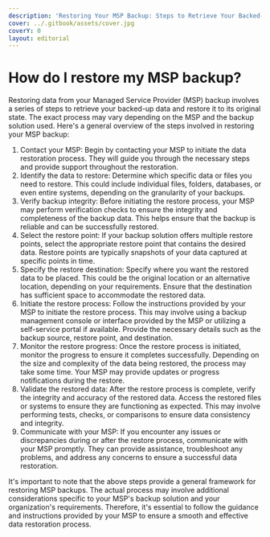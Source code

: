 ```yaml
---
description: 'Restoring Your MSP Backup: Steps to Retrieve Your Backed-Up Data.'
cover: ../.gitbook/assets/cover.jpg
coverY: 0
layout: editorial
---
```


# How do I restore my MSP backup?

Restoring data from your Managed Service Provider (MSP) backup involves a series of steps to retrieve your backed-up data and restore it to its original state. The exact process may vary depending on the MSP and the backup solution used. Here's a general overview of the steps involved in restoring your MSP backup:

1. Contact your MSP: Begin by contacting your MSP to initiate the data restoration process. They will guide you through the necessary steps and provide support throughout the restoration.
2. Identify the data to restore: Determine which specific data or files you need to restore. This could include individual files, folders, databases, or even entire systems, depending on the granularity of your backups.
3. Verify backup integrity: Before initiating the restore process, your MSP may perform verification checks to ensure the integrity and completeness of the backup data. This helps ensure that the backup is reliable and can be successfully restored.
4. Select the restore point: If your backup solution offers multiple restore points, select the appropriate restore point that contains the desired data. Restore points are typically snapshots of your data captured at specific points in time.
5. Specify the restore destination: Specify where you want the restored data to be placed. This could be the original location or an alternative location, depending on your requirements. Ensure that the destination has sufficient space to accommodate the restored data.
6. Initiate the restore process: Follow the instructions provided by your MSP to initiate the restore process. This may involve using a backup management console or interface provided by the MSP or utilizing a self-service portal if available. Provide the necessary details such as the backup source, restore point, and destination.
7. Monitor the restore progress: Once the restore process is initiated, monitor the progress to ensure it completes successfully. Depending on the size and complexity of the data being restored, the process may take some time. Your MSP may provide updates or progress notifications during the restore.
8. Validate the restored data: After the restore process is complete, verify the integrity and accuracy of the restored data. Access the restored files or systems to ensure they are functioning as expected. This may involve performing tests, checks, or comparisons to ensure data consistency and integrity.
9. Communicate with your MSP: If you encounter any issues or discrepancies during or after the restore process, communicate with your MSP promptly. They can provide assistance, troubleshoot any problems, and address any concerns to ensure a successful data restoration.

It's important to note that the above steps provide a general framework for restoring MSP backups. The actual process may involve additional considerations specific to your MSP's backup solution and your organization's requirements. Therefore, it's essential to follow the guidance and instructions provided by your MSP to ensure a smooth and effective data restoration process.
